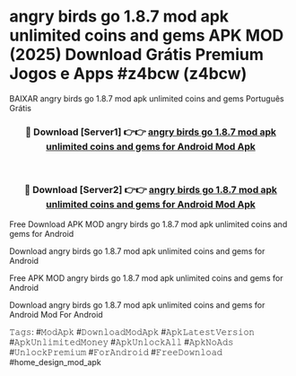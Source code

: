 # angry birds go 1.8.7 mod apk unlimited coins and gems APK MOD (2025) Download Grátis Premium Jogos e Apps #z4bcw (z4bcw)
BAIXAR angry birds go 1.8.7 mod apk unlimited coins and gems Português Grátis

<div align="center">
<h3>🔴 Download [Server1] 👉👉 <a href="https://apps.libra.edu.pl?title=angry_birds_go_1.8.7_mod_apk_unlimited_coins_and_gems&ref=21FP2">angry birds go 1.8.7 mod apk unlimited coins and gems for Android Mod Apk</a></h3><br>

<h3>🔴 Download [Server2] 👉👉 <a href="https://apps.libra.edu.pl?title=angry_birds_go_1.8.7_mod_apk_unlimited_coins_and_gems&ref=21FP2">angry birds go 1.8.7 mod apk unlimited coins and gems for Android Mod Apk</a></h3>
</div>


Free Download APK MOD angry birds go 1.8.7 mod apk unlimited coins and gems for Android

Download angry birds go 1.8.7 mod apk unlimited coins and gems for Android 

Free APK MOD angry birds go 1.8.7 mod apk unlimited coins and gems for Android 

Download angry birds go 1.8.7 mod apk unlimited coins and gems for Android Mod For Android

𝚃𝚊𝚐𝚜: #𝙼𝚘𝚍𝙰𝚙𝚔 #𝙳𝚘𝚠𝚗𝚕𝚘𝚊𝚍𝙼𝚘𝚍𝙰𝚙𝚔 #𝙰𝚙𝚔𝙻𝚊𝚝𝚎𝚜𝚝𝚅𝚎𝚛𝚜𝚒𝚘𝚗 #𝙰𝚙𝚔𝚄𝚗𝚕𝚒𝚖𝚒𝚝𝚎𝚍𝙼𝚘𝚗𝚎𝚢 #𝙰𝚙𝚔𝚄𝚗𝚕𝚘𝚌𝚔𝙰𝚕𝚕 #𝙰𝚙𝚔𝙽𝚘𝙰𝚍𝚜 #𝚄𝚗𝚕𝚘𝚌𝚔𝙿𝚛𝚎𝚖𝚒𝚞𝚖 #𝙵𝚘𝚛𝙰𝚗𝚍𝚛𝚘𝚒𝚍 #𝙵𝚛𝚎𝚎𝙳𝚘𝚠𝚗𝚕𝚘𝚊𝚍 #home_design_mod_apk